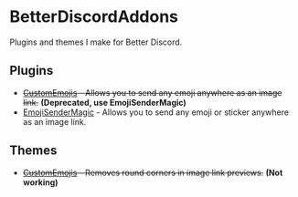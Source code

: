 # BetterDiscordAddons
Plugins and themes I make for Better Discord.

## Plugins
 - ~~[CustomEmojis](https://github.com/TheGameratorT/BetterDiscordAddons/tree/master/Plugins/CustomEmojis) - Allows you to send any emoji anywhere as an image link.~~ **(Deprecated, use EmojiSenderMagic)**
 - [EmojiSenderMagic](https://github.com/TheGameratorT/BetterDiscordAddons/tree/master/Plugins/EmojiSenderMagic) - Allows you to send any emoji or sticker anywhere as an image link.
 
## Themes
 - ~~[CustomEmojis](https://github.com/TheGameratorT/BetterDiscordAddons/tree/master/Themes/CustomEmojis) - Removes round corners in image link previews.~~ **(Not working)**
